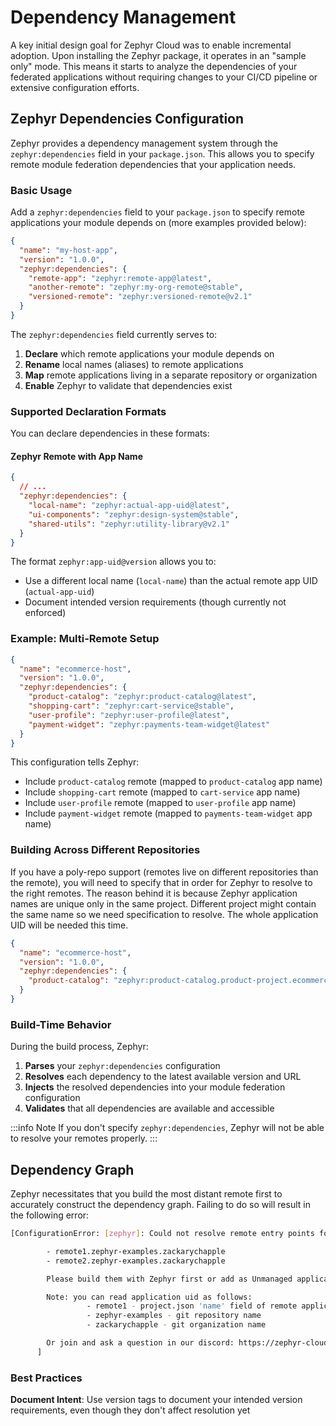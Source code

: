 # Dependency Management

A key initial design goal for Zephyr Cloud was to enable incremental adoption. Upon installing the Zephyr package, it operates in an "sample only" mode. This means it starts to analyze the dependencies of your federated applications without requiring changes to your CI/CD pipeline or extensive configuration efforts.

## Zephyr Dependencies Configuration

Zephyr provides a dependency management system through the `zephyr:dependencies` field in your `package.json`. This allows you to specify remote module federation dependencies that your application needs.

### Basic Usage

Add a `zephyr:dependencies` field to your `package.json` to specify remote applications your module depends on (more examples provided below):

```json title="package.json"
{
  "name": "my-host-app",
  "version": "1.0.0",
  "zephyr:dependencies": {
    "remote-app": "zephyr:remote-app@latest",
    "another-remote": "zephyr:my-org-remote@stable",
    "versioned-remote": "zephyr:versioned-remote@v2.1"
  }
}
```

The `zephyr:dependencies` field currently serves to:

1. **Declare** which remote applications your module depends on
2. **Rename** local names (aliases) to remote applications
3. **Map** remote applications living in a separate repository or organization
4. **Enable** Zephyr to validate that dependencies exist

### Supported Declaration Formats

You can declare dependencies in these formats:

#### Zephyr Remote with App Name

```json title="package.json"
{
  // ...
  "zephyr:dependencies": {
    "local-name": "zephyr:actual-app-uid@latest",
    "ui-components": "zephyr:design-system@stable",
    "shared-utils": "zephyr:utility-library@v2.1"
  }
}
```

The format `zephyr:app-uid@version` allows you to:

- Use a different local name (`local-name`) than the actual remote app UID (`actual-app-uid`)
- Document intended version requirements (though currently not enforced)

### Example: Multi-Remote Setup

```json title="package.json"
{
  "name": "ecommerce-host",
  "version": "1.0.0",
  "zephyr:dependencies": {
    "product-catalog": "zephyr:product-catalog@latest",
    "shopping-cart": "zephyr:cart-service@stable",
    "user-profile": "zephyr:user-profile@latest",
    "payment-widget": "zephyr:payments-team-widget@latest"
  }
}
```

This configuration tells Zephyr:

- Include `product-catalog` remote (mapped to `product-catalog` app name)
- Include `shopping-cart` remote (mapped to `cart-service` app name)
- Include `user-profile` remote (mapped to `user-profile` app name)
- Include `payment-widget` remote (mapped to `payments-team-widget` app name)

### Building Across Different Repositories

If you have a poly-repo support (remotes live on different repositories than the remote), you will need to specify that in order for Zephyr to resolve to the right remotes. The reason behind it is because Zephyr application names are unique only in the same project. Different project might contain the same name so we need specification to resolve. The whole application UID will be needed this time.


```json title="package.json"
{
  "name": "ecommerce-host",
  "version": "1.0.0",
  "zephyr:dependencies": {
    "product-catalog": "zephyr:product-catalog.product-project.ecommerce-org@latest",
  }
}
```

### Build-Time Behavior

During the build process, Zephyr:

1. **Parses** your `zephyr:dependencies` configuration
2. **Resolves** each dependency to the latest available version and URL
3. **Injects** the resolved dependencies into your module federation configuration
4. **Validates** that all dependencies are available and accessible

:::info Note
If you don't specify `zephyr:dependencies`, Zephyr will not be able to resolve your remotes properly.
:::

## Dependency Graph

Zephyr necessitates that you build the most distant remote first to accurately construct the dependency graph. Failing to do so will result in the following error:

```bash title="Terminal"
[ConfigurationError: [zephyr]: Could not resolve remote entry points for urls:

        - remote1.zephyr-examples.zackarychapple
        - remote2.zephyr-examples.zackarychapple

        Please build them with Zephyr first or add as Unmanaged applications.

        Note: you can read application uid as follows:
                 - remote1 - project.json 'name' field of remote application
                 - zephyr-examples - git repository name
                 - zackarychapple - git organization name

        Or join and ask a question in our discord: https://zephyr-cloud.io/discord
      ]
```

### Best Practices

**Document Intent**: Use version tags to document your intended version requirements, even though they don't affect resolution yet
